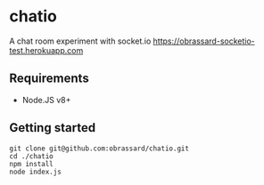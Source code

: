 # chatio

A chat room experiment with socket.io
https://obrassard-socketio-test.herokuapp.com

## Requirements 

- Node.JS v8+

## Getting started

```
git clone git@github.com:obrassard/chatio.git
cd ./chatio
npm install
node index.js
